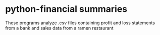 # python-financial summaries

These programs analyze .csv files containing profit and loss statements from a bank and sales data from a ramen restaurant
